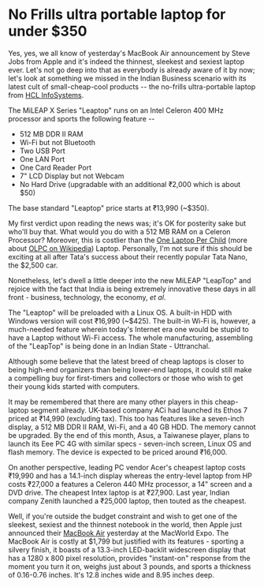 # No Frills ultra portable laptop for under $350

Yes, yes, we all know of yesterday's MacBook Air announcement by Steve Jobs from Apple and it's indeed the thinnest, sleekest and sexiest laptop ever. Let's not go deep into that as everybody is already aware of it by now; let's look at something we missed in the Indian Business scenario with its latest cult of small-cheap-cool products -- the no-frills ultra-portable laptop from <a href="http://www.hclinfosystems.com/">HCL InfoSystems</a>.

The MiLEAP X Series "Leaptop" runs on an Intel Celeron 400 MHz processor and sports the following feature --

- 512 MB DDR II RAM
- Wi-Fi but not Bluetooth
- Two USB Port
- One LAN Port
- One Card Reader Port
- 7" LCD Display but not Webcam
- No Hard Drive (upgradable with an additional ₹2,000 which is about $50)

The base standard "Leaptop" price starts at ₹13,990 (~$350).

My first verdict upon reading the news was; it's OK for posterity sake but who'll buy that. What would you do with a 512 MB RAM on a Celeron Processor? Moreover, this is costlier than the <a href="http://laptop.org/">One Laptop Per Child</a> (more about <a href="http://en.wikipedia.org/wiki/OLPC_XO-1">OLPC on Wikipedia</a>) Laptop. Personally, I'm not sure if this should be exciting at all after Tata's success about their recently popular Tata Nano, the $2,500 car.

Nonetheless, let's dwell a little deeper into the new MiLEAP "LeapTop" and rejoice with the fact that India is being extremely innovative these days in all front - business, technology, the economy, <em>et al</em>.

The "Leaptop" will be preloaded with a Linux OS. A built-in HDD with Windows version will cost ₹16,990 (~$425). The built-in Wi-Fi is, however, a much-needed feature wherein today's Internet era one would be stupid to have a Laptop without Wi-Fi access. The whole manufacturing, assembling of the "LeapTop" is being done in an Indian State - Uttranchal.

Although some believe that the latest breed of cheap laptops is closer to being high-end organizers than being lower-end laptops, it could still make a compelling buy for first-timers and collectors or those who wish to get their young kids started with computers.

It may be remembered that there are many other players in this cheap-laptop segment already. UK-based company ACi had launched its Ethos 7 priced at ₹14,990 (excluding tax). This too has features like a seven-inch display, a 512 MB DDR II RAM, Wi-Fi, and a 40 GB HDD. The memory cannot be upgraded. By the end of this month, Asus, a Taiwanese player, plans to launch its Eee PC 4G with similar specs - seven-inch screen, Linux OS and flash memory. The device is expected to be priced around ₹16,000.

On another perspective, leading PC vendor Acer's cheapest laptop costs ₹19,990 and has a 14.1-inch display whereas the entry-level laptop from HP costs ₹27,000 a features a Celeron 440 MHz processor, a 14" screen and a DVD drive. The cheapest Intex laptop is at ₹27,900. Last year, Indian company Zenith launched a ₹25,000 laptop, then touted as the cheapest.

Well, if you're outside the budget constraint and wish to get one of the sleekest, sexiest and the thinnest notebook in the world, then Apple just announced their <a href="http://www.apple.com/macbookair/">MacBook Air</a> yesterday at the MacWorld Expo. The MacBook Air is costly at $1,799 but justified with its features - sporting a silvery finish, it boasts of a 13.3-inch LED-backlit widescreen display that has a 1280 x 800 pixel resolution, provides "instant-on" response from the moment you turn it on, weighs just about 3 pounds, and sports a thickness of 0.16-0.76 inches. It's 12.8 inches wide and 8.95 inches deep.